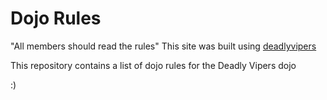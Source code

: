 Dojo Rules
==========
"All members should read the rules"
This site was built using [deadlyvipers](https://github.com/deadlyvipers)

This repository contains a list of dojo rules for the Deadly Vipers dojo

:)
